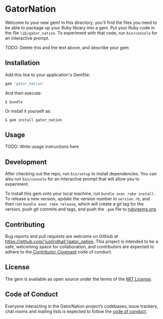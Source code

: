 # GatorNation

Welcome to your new gem! In this directory, you'll find the files you need to be able to package up your Ruby library into a gem. Put your Ruby code in the file `lib/gator_nation`. To experiment with that code, run `bin/console` for an interactive prompt.

TODO: Delete this and the text above, and describe your gem

## Installation

Add this line to your application's Gemfile:

```ruby
gem 'gator_nation'
```

And then execute:

    $ bundle

Or install it yourself as:

    $ gem install gator_nation

## Usage

TODO: Write usage instructions here

## Development

After checking out the repo, run `bin/setup` to install dependencies. You can also run `bin/console` for an interactive prompt that will allow you to experiment.

To install this gem onto your local machine, run `bundle exec rake install`. To release a new version, update the version number in `version.rb`, and then run `bundle exec rake release`, which will create a git tag for the version, push git commits and tags, and push the `.gem` file to [rubygems.org](https://rubygems.org).

## Contributing

Bug reports and pull requests are welcome on GitHub at https://github.com/'justindhall'/gator_nation. This project is intended to be a safe, welcoming space for collaboration, and contributors are expected to adhere to the [Contributor Covenant](http://contributor-covenant.org) code of conduct.

## License

The gem is available as open source under the terms of the [MIT License](https://opensource.org/licenses/MIT).

## Code of Conduct

Everyone interacting in the GatorNation project’s codebases, issue trackers, chat rooms and mailing lists is expected to follow the [code of conduct](https://github.com/'justindhall'/gator_nation/blob/master/CODE_OF_CONDUCT.md).

